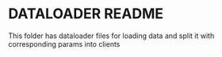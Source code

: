 # DATALOADER README
This folder has dataloader files for loading data and split it with corresponding params into clients

